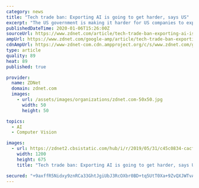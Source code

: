 ```yaml
---
category: news
title: "Tech trade ban: Exporting AI is going to get harder, says US"
excerpt: "The US government is making it harder for US companies to export artificial-intelligence software that helps organizations automate object recognition from geospatial imagery. The export ..."
publishedDateTime: 2020-01-06T15:26:00Z
sourceUrl: https://www.zdnet.com/article/tech-trade-ban-exporting-ai-is-going-to-get-harder-says-us/
ampUrl: https://www.zdnet.com/google-amp/article/tech-trade-ban-exporting-ai-is-going-to-get-harder-says-us/
cdnAmpUrl: https://www-zdnet-com.cdn.ampproject.org/c/s/www.zdnet.com/google-amp/article/tech-trade-ban-exporting-ai-is-going-to-get-harder-says-us/
type: article
quality: 89
heat: 89
published: true

provider:
  name: ZDNet
  domain: zdnet.com
  images:
    - url: /assets/images/organizations/zdnet.com-50x50.jpg
      width: 50
      height: 50

topics:
  - AI
  - Computer Vision

images:
  - url: https://zdnet2.cbsistatic.com/hub/i/r/2019/05/31/c45c0834-cacf-4fb3-8544-50f658eeb76b/thumbnail/1200x675/e0c52fee5b4d38162a8ffa35af46d4d8/thumb.jpg
    width: 1200
    height: 675
    title: "Tech trade ban: Exporting AI is going to get harder, says US"

secured: "+9axffR5Nidxy9znRCa33GhtJgiUbJ3RcOXbr0BD+tq5UtT0Xa+9ZvQXJWTvAkJn4jb5FRN9ucOoeYnb6V1niInAfzccYK1RZacxTzQmjP+DWqGgs79V/gY8C4RC3RqOVU3UPv1+kgfSgtCJfQyLPJQJSGnrkLRjYFsSmUny5+NyFqK5rg3tu8+efSSHBTFx0jmXY6d3tcwtON8yChKC7Mbf2wxRa2WBRpyZw/jADxPSAYAK+UrKlRNqNO16pRMboFwaOrqbuBpeBTOMsPfc44o0M84TLG5+vKtbxD0KXN5zjZJOcNGSl+tZxV/4f2YA;puGwHDkof2SHOnPP5WY9Ew=="
---
```


